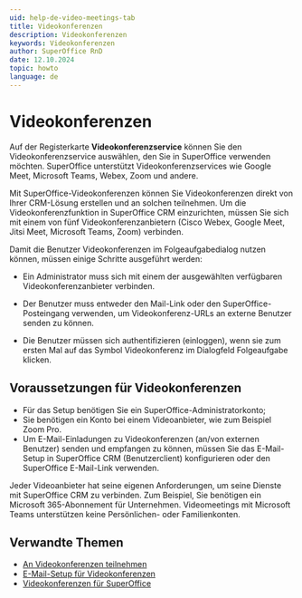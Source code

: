 ```yaml
---
uid: help-de-video-meetings-tab
title: Videokonferenzen
description: Videokonferenzen
keywords: Videokonferenzen
author: SuperOffice RnD
date: 12.10.2024
topic: howto
language: de
---
```


# Videokonferenzen

Auf der Registerkarte **Videokonferenzservice** können Sie den Videokonferenzservice auswählen, den Sie in SuperOffice verwenden möchten. SuperOffice unterstützt Videokonferenzservices wie Google Meet, Microsoft Teams, Webex, Zoom und andere.

Mit SuperOffice-Videokonferenzen können Sie Videokonferenzen direkt von Ihrer CRM-Lösung erstellen und an solchen teilnehmen. Um die Videokonferenzfunktion in SuperOffice CRM einzurichten, müssen Sie sich mit einem von fünf Videokonferenzanbietern (Cisco Webex, Google Meet, Jitsi Meet, Microsoft Teams, Zoom) verbinden.

Damit die Benutzer Videokonferenzen im Folgeaufgabedialog nutzen können, müssen einige Schritte ausgeführt werden:

* Ein Administrator muss sich mit einem der ausgewählten verfügbaren Videokonferenzanbieter verbinden.

* Der Benutzer muss entweder den Mail-Link oder den SuperOffice-Posteingang verwenden, um Videokonferenz-URLs an externe Benutzer senden zu können.

* Die Benutzer müssen sich authentifizieren (einloggen), wenn sie zum ersten Mal auf das Symbol Videokonferenz im Dialogfeld Folgeaufgabe klicken.

## Voraussetzungen für Videokonferenzen

* Für das Setup benötigen Sie ein SuperOffice-Administratorkonto;
* Sie benötigen ein Konto bei einem Videoanbieter, wie zum Beispiel Zoom Pro.
* Um E-Mail-Einladungen zu Videokonferenzen (an/von externen Benutzer) senden und empfangen zu können, müssen Sie das E-Mail-Setup in SuperOffice CRM (Benutzerclient) konfigurieren oder den SuperOffice E-Mail-Link verwenden.

Jeder Videoanbieter hat seine eigenen Anforderungen, um seine Dienste mit SuperOffice CRM zu verbinden. Zum Beispiel, Sie benötigen ein Microsoft 365-Abonnement für Unternehmen. Videomeetings mit Microsoft Teams unterstützen keine Persönlichen- oder Familienkonten.

## Verwandte Themen

* [An Videokonferenzen teilnehmen][2]
* [E-Mail-Setup für Videokonferenzen][3]
* [Videokonferenzen für SuperOffice][1]

<!-- Referenced links -->
[1]: https://docs.superoffice.com/en/video-meeting/index.html
[2]: configure-video-meetings.md
[3]: email-setup-in-superoffice.md

<!-- Referenced images -->